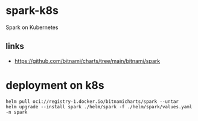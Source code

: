 # spark-k8s
Spark on Kubernetes
## links
- https://github.com/bitnami/charts/tree/main/bitnami/spark

# deployment on k8s
```shell
helm pull oci://registry-1.docker.io/bitnamicharts/spark --untar
helm upgrade --install spark ./helm/spark -f ./helm/spark/values.yaml -n spark
```


